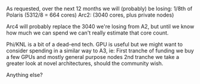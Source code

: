 As requested, over the next 12 months we will (probably) be losing:
  1/8th of Polaris (5312/8 = 664 cores)
  Arc2: (3040 cores, plus private nodes)
  
Arc4 will probably replace the 3040 we're losing from A2, but until we know how 
much we can spend we can't really estimate that core count.

Phi/KNL is a bit of a dead-end tech.
GPU is useful but we might want to consider spending in a similar way to A3, ie:
  First tranche of funding we buy a few GPUs and mostly general purpose nodes
  2nd tranche we take a greater look at novel architectures, should the community 
  wish.

Anything else?

